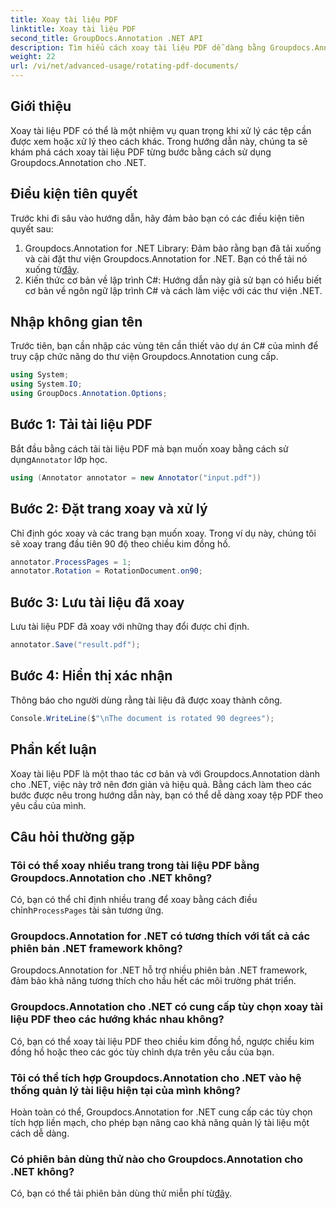 ```yaml
---
title: Xoay tài liệu PDF
linktitle: Xoay tài liệu PDF
second_title: GroupDocs.Annotation .NET API
description: Tìm hiểu cách xoay tài liệu PDF dễ dàng bằng Groupdocs.Annotation for .NET. Nâng cao hiệu quả quản lý tài liệu.
weight: 22
url: /vi/net/advanced-usage/rotating-pdf-documents/
---
```

## Giới thiệu
Xoay tài liệu PDF có thể là một nhiệm vụ quan trọng khi xử lý các tệp cần được xem hoặc xử lý theo cách khác. Trong hướng dẫn này, chúng ta sẽ khám phá cách xoay tài liệu PDF từng bước bằng cách sử dụng Groupdocs.Annotation cho .NET.
## Điều kiện tiên quyết
Trước khi đi sâu vào hướng dẫn, hãy đảm bảo bạn có các điều kiện tiên quyết sau:
1.  Groupdocs.Annotation for .NET Library: Đảm bảo rằng bạn đã tải xuống và cài đặt thư viện Groupdocs.Annotation for .NET. Bạn có thể tải nó xuống từ[đây](https://releases.groupdocs.com/annotation/net/).
2. Kiến thức cơ bản về lập trình C#: Hướng dẫn này giả sử bạn có hiểu biết cơ bản về ngôn ngữ lập trình C# và cách làm việc với các thư viện .NET.

## Nhập không gian tên
Trước tiên, bạn cần nhập các vùng tên cần thiết vào dự án C# của mình để truy cập chức năng do thư viện Groupdocs.Annotation cung cấp.
```csharp
using System;
using System.IO;
using GroupDocs.Annotation.Options;
```
## Bước 1: Tải tài liệu PDF
 Bắt đầu bằng cách tải tài liệu PDF mà bạn muốn xoay bằng cách sử dụng`Annotator` lớp học.
```csharp
using (Annotator annotator = new Annotator("input.pdf"))
```
## Bước 2: Đặt trang xoay và xử lý
Chỉ định góc xoay và các trang bạn muốn xoay. Trong ví dụ này, chúng tôi sẽ xoay trang đầu tiên 90 độ theo chiều kim đồng hồ.
```csharp
annotator.ProcessPages = 1;
annotator.Rotation = RotationDocument.on90;
```
## Bước 3: Lưu tài liệu đã xoay
Lưu tài liệu PDF đã xoay với những thay đổi được chỉ định.
```csharp
annotator.Save("result.pdf");
```
## Bước 4: Hiển thị xác nhận
Thông báo cho người dùng rằng tài liệu đã được xoay thành công.
```csharp
Console.WriteLine($"\nThe document is rotated 90 degrees");
```

## Phần kết luận
Xoay tài liệu PDF là một thao tác cơ bản và với Groupdocs.Annotation dành cho .NET, việc này trở nên đơn giản và hiệu quả. Bằng cách làm theo các bước được nêu trong hướng dẫn này, bạn có thể dễ dàng xoay tệp PDF theo yêu cầu của mình.
## Câu hỏi thường gặp
### Tôi có thể xoay nhiều trang trong tài liệu PDF bằng Groupdocs.Annotation cho .NET không?
 Có, bạn có thể chỉ định nhiều trang để xoay bằng cách điều chỉnh`ProcessPages` tài sản tương ứng.
### Groupdocs.Annotation for .NET có tương thích với tất cả các phiên bản .NET framework không?
Groupdocs.Annotation for .NET hỗ trợ nhiều phiên bản .NET framework, đảm bảo khả năng tương thích cho hầu hết các môi trường phát triển.
### Groupdocs.Annotation cho .NET có cung cấp tùy chọn xoay tài liệu PDF theo các hướng khác nhau không?
Có, bạn có thể xoay tài liệu PDF theo chiều kim đồng hồ, ngược chiều kim đồng hồ hoặc theo các góc tùy chỉnh dựa trên yêu cầu của bạn.
### Tôi có thể tích hợp Groupdocs.Annotation cho .NET vào hệ thống quản lý tài liệu hiện tại của mình không?
Hoàn toàn có thể, Groupdocs.Annotation for .NET cung cấp các tùy chọn tích hợp liền mạch, cho phép bạn nâng cao khả năng quản lý tài liệu một cách dễ dàng.
### Có phiên bản dùng thử nào cho Groupdocs.Annotation cho .NET không?
 Có, bạn có thể tải phiên bản dùng thử miễn phí từ[đây](https://releases.groupdocs.com/).
